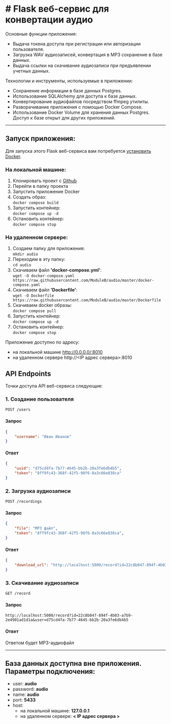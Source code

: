 
# # Flask веб-сервис для конвертации аудио

Основные функции приложения:
- Выдача токена доступа при регистрации или авторизации пользователя.
- Загрузка WAV аудиозаписей, конвертация в MP3 сохранение в базе данных.
- Выдача ссылки на скачивание аудиозаписи при предъявлении учетных данных.

Технологии и инструменты, используемые в приложении:
- Сохранение информации в базе данных Postgres.
- Использование SQLAlchemy для доступа к базе данных.
- Конвертирование аудиофайлов посредством ffmpeg утилиты. 
- Разворачивание приложения с помощью Docker Compose.
- Использование Docker Volume для хранения данных Postgres. Доступ к базе открыт для других приложений.

---
##
## Запуск приложения:
Для запуска этого Flask веб-сервиса вам потребуется [установить Docker](https://www.docker.com/).

### На локальной машине:

1. Клонировать проект с [Github](https://github.com/ModuleB/audio)
2. Перейти в папку проекта
3. Запустить приложение Docker
4. Создать образ:  
`docker compose build`
5. Запустить контейнер:  
`docker compose up -d`
6. Остановить контейнер:  
`docker compose stop`

### На удаленном сервере:
1. Создаем папку для приложения:  
`mkdir audio`
2. Переходим в эту папку:  
`cd audio`
3. Скачиваем файл **'docker-compose.yml'**:   
`wget -O docker-compose.yaml https://raw.githubusercontent.com/ModuleB/audio/master/docker-compose.yaml`
4. Скачиваем файл **'Dockerfile'**:   
`wget -O Dockerfile https://raw.githubusercontent.com/ModuleB/audio/master/Dockerfile`
5. Скачиваем docker образы:  
`docker compose pull`
6. Запустить контейнер:  
`docker compose up -d`
7. Остановить контейнер:  
`docker compose stop`



Приложение доступно по адресу:
- на локальной машине http://0.0.0.0/:8010
- на удаленном сервере http://<IP адрес сервера>:8010



## API Endpoints

Точки доступа API веб-сервиса следующие:

### 1. Создание пользователя

```
POST /users
```

#### Запрос

```json
{
    "username": "Иван Иванов"
}
```

#### Ответ

```json
{
    "uuid": "d75cd4fa-7b77-4645-bb2b-20a3fe6db4b5",
    "token": "8ff9fc43-368f-42f5-98f6-8a3c66e838ca"
}
```
###
### 2. Загрузка аудиозаписи

```
POST /recordings
```

#### Запрос

```json
{
    "file": "MP3 файл",
    "token": "8ff9fc43-368f-42f5-98f6-8a3c66e838ca",
}
```

#### Ответ

```json
{
    "download_url": "http://localhost:5000/record?id=22c8b047-894f-4b03-a7b9-2e4901ad1d1a&user=d75cd4fa-7b77-4645-bb2b-20a3fe6db4b5"
}
```
###
### 3. Скачивание аудиозаписи

```
GET /record
```

#### Запрос

`http://localhost:5000/record?id=22c8b047-894f-4b03-a7b9-2e4901ad1d1a&user=d75cd4fa-7b77-4645-bb2b-20a3fe6db4b5`

#### Ответ

Ответом будет MP3-аудиофайл


---
##
## База данных доступна вне приложения. Параметры подключения:
- user: **audio**
- password: **audio**
- name: **audio**
- port: **5433**
- host:
  * на локальной машине: **127.0.0.1**
  * на удаленном сервере: **< IP адрес сервера >**